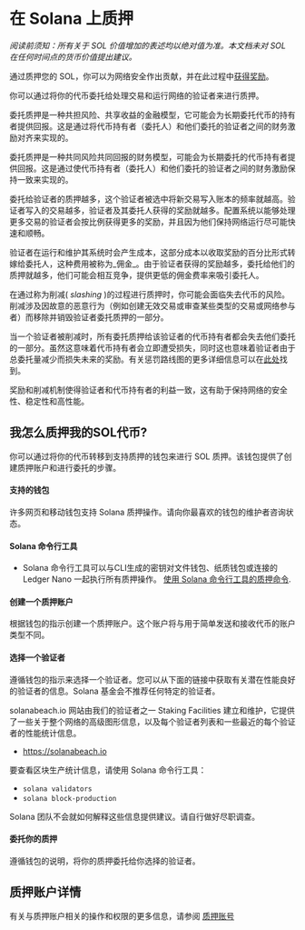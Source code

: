 # 在 Solana 上质押

_阅读前须知：所有关于 SOL 价值增加的表述均以绝对值为准。本文档未对 SOL 在任何时间点的货币价值提出建议。_

通过质押您的 SOL，你可以为网络安全作出贡献，并在此过程中[获得奖励](https://docs.solanalabs.com/implemented-proposals/staking-rewards)。

你可以通过将你的代币委托给处理交易和运行网络的验证者来进行质押。

委托质押是一种共担风险、共享收益的金融模型，它可能会为长期委托代币的持有者提供回报。这是通过将代币持有者（委托人）和他们委托的验证者之间的财务激励对齐来实现的。

委托质押是一种共同风险共同回报的财务模型，可能会为长期委托的代币持有者提供回报。这是通过使代币持有者（委托人）和他们委托的验证者之间的财务激励保持一致来实现的。

委托给验证者的质押越多，这个验证者被选中将新交易写入账本的频率就越高。验证者写入的交易越多，验证者及其委托人获得的奖励就越多。配置系统以能够处理更多交易的验证者会按比例获得更多的奖励，并且因为他们保持网络运行尽可能快速和顺畅。

验证者在运行和维护其系统时会产生成本，这部分成本以收取奖励的百分比形式转嫁给委托人，这种费用被称为_佣金_。由于验证者获得的奖励越多，委托给他们的质押就越多，他们可能会相互竞争，提供更低的佣金费率来吸引委托人。

在通过称为削减( _slashing_ )的过程进行质押时，你可能会面临失去代币的风险。削减涉及因故意的恶意行为（例如创建无效交易或审查某些类型的交易或网络参与者）而移除并销毁验证者委托质押的一部分。

当一个验证者被削减时，所有委托质押给该验证者的代币持有者都会失去他们委托的一部分。虽然这意味着代币持有者会立即遭受损失，同时这也意味着验证者由于总委托量减少而损失未来的奖励。有关惩罚路线图的更多详细信息可以在[此处](https://docs.solanalabs.com/proposals/optimistic-confirmation-and-slashing#slashing-roadmap)找到。

奖励和削减机制使得验证者和代币持有者的利益一致，这有助于保持网络的安全性、稳定性和高性能。

## 我怎么质押我的SOL代币?

你可以通过将你的代币转移到支持质押的钱包来进行 SOL 质押。该钱包提供了创建质押账户和进行委托的步骤。

#### 支持的钱包

许多网页和移动钱包支持 Solana 质押操作。请向你最喜欢的钱包的维护者咨询状态。

#### Solana 命令行工具

- Solana 命令行工具可以与CLI生成的密钥对文件钱包、纸质钱包或连接的 Ledger Nano 一起执行所有质押操作。
[使用 Solana 命令行工具的质押命令](https://docs.solanalabs.com/cli/examples/delegate-stake).

#### 创建一个质押账户

根据钱包的指示创建一个质押账户。这个账户将与用于简单发送和接收代币的账户类型不同。

#### 选择一个验证者

遵循钱包的指示来选择一个验证者。您可以从下面的链接中获取有关潜在性能良好的验证者的信息。Solana 基金会不推荐任何特定的验证者。

solanabeach.io 网站由我们的验证者之一 Staking Facilities 建立和维护，它提供了一些关于整个网络的高级图形信息，以及每个验证者列表和一些最近的每个验证者的性能统计信息。

- https://solanabeach.io

要查看区块生产统计信息，请使用 Solana 命令行工具：

- `solana validators`
- `solana block-production`

Solana 团队不会就如何解释这些信息提供建议。请自行做好尽职调查。

#### 委托你的质押

遵循钱包的说明，将你的质押委托给你选择的验证者。

## 质押账户详情

有关与质押账户相关的操作和权限的更多信息，请参阅
[质押账号](stake-accounts.md)